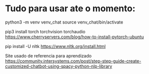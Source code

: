# Tudo para usar ate o momento:

python3 -m venv venv_chat
source venv_chat/bin/activate

pip3 install torch torchvision torchaudio
    https://www.cherryservers.com/blog/how-to-install-pytorch-ubuntu

pip install -U nltk
    https://www.nltk.org/install.html


Site usado de referencia para aprendizado
    https://community.intersystems.com/post/step-step-guide-create-customized-chatbot-using-spacy-python-nlp-library